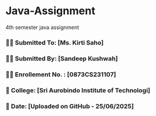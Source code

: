 # Java-Assignment
4th semester java assignment 
<br>

### 👩‍🏫 Submitted To: [Ms. Kirti Saho]  
### 👨‍🎓 Submitted By: [Sandeep Kushwah]  
### 👨‍🎓 Enrollement No. : [0873CS231107]  
### 🏫 College: [Sri Aurobindo Institute of Technologi]  
### 📅 Date: [Uploaded on GitHub - 25/06/2025]
